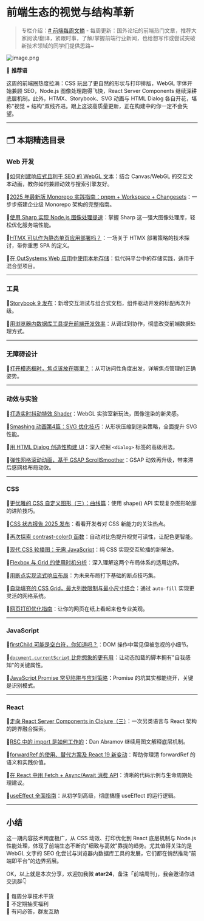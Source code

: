 # 前端生态的视觉与结构革新

> 专栏介绍：[# 前端每周文摘](https://juejin.cn/column/7207444169357410362 "https://juejin.cn/column/7207444169357410362") - 每周更新：国外论坛的前端热门文章，推荐大家阅读/翻译，紧跟时事，了解/掌握前端行业新闻，也给想写作或尝试突破新技术领域的同学们提供思路~

![image.png](https://p0-xtjj-private.juejin.cn/tos-cn-i-73owjymdk6/75df4ee6ead64458b342d580aff00d3f~tplv-73owjymdk6-jj-mark-v1:0:0:0:0:5o6Y6YeR5oqA5pyv56S-5Yy6IEAg5o6Y6YeR5a6J5Lic5bC8:q75.awebp?policy=eyJ2bSI6MywidWlkIjoiMTUyMTM3OTgyMzM0MDc5MiJ9&rk3s=f64ab15b&x-orig-authkey=f32326d3454f2ac7e96d3d06cdbb035152127018&x-orig-expires=1750843300&x-orig-sign=hrMpxGxKqkK2pJBkaQ8TjuqyzBA%3D)

💬 **推荐语**

这周的前端圈热度拉满：CSS 玩出了更自然的形状与打印排版，WebGL 字体开始兼顾 SEO，Node.js 图像处理跑得飞快，React Server Components 继续深耕底层机制。此外，HTMX、Storybook、SVG 动画与 HTML Dialog 各自开花，堪称"视觉 + 结构"双线齐进。跟上这波高质量更新，正在构建中的你一定不会失望。

---

## 🗂️ 本期精选目录

### Web 开发

🔹[如何创建响应式且利于 SEO 的 WebGL 文本](https://tympanus.net/codrops/2025/06/05/how-to-create-responsive-and-seo-friendly-webgl-text/)：结合 Canvas/WebGL 的交互文本动画，教你如何兼顾动效与搜索引擎友好。

🔹[2025 年最新版 Monorepo 实践指南：pnpm + Workspace + Changesets](https://jsdev.space/complete-monorepo-guide/)：一步步搭建企业级 Monorepo 架构的完整指南。

🔹[使用 Sharp 实现 Node.js 图像处理提速](https://jsdev.space/nodejs-sharp-image-processing/)：掌握 Sharp 这一强大图像处理库，轻松优化服务端性能。

🔹[HTMX 可以作为静态单页应用部署吗？](https://itnext.io/htmx-served-from-static-as-a-spa-5477a28d0a7f)：一场关于 HTMX 部署策略的技术探讨，带你重思 SPA 的定义。

🔹[在 OutSystems Web 应用中使用本地存储](https://itnext.io/using-local-storage-in-outsystems-web-applications-0d5e5229a691)：低代码平台中的存储实践，适用于混合型项目。

---

### 工具

🔹[Storybook 9 发布](https://storybook.js.org/blog/storybook-9/)：新增交互测试与组合式文档，组件驱动开发的标配再次升级。

🔹[用浏览器内数据库工具提升前端开发效率](https://blog.logrocket.com/improving-frontend-workflows-in-browser-database-tools/)：从调试到协作，彻底改变前端数据处理方式。

---

### 无障碍设计

🔹[打开模态框时，焦点该放在哪里？](https://adrianroselli.com/2025/06/where-to-put-focus-when-opening-a-modal-dialog.html)：从可访问性角度出发，详解焦点管理的正确姿势。

---

### 动效与实验

🔹[打造实时抖动特效 Shader](https://tympanus.net/codrops/2025/06/04/building-a-real-time-dithering-shader/)：WebGL 实验室新玩法，图像渲染的新灵感。

🔹[Smashing 动画第4篇：SVG 优化技巧](https://www.smashingmagazine.com/2025/06/smashing-animations-part-4-optimising-svgs/)：从形状压缩到渲染策略，全面提升 SVG 性能。

🔹[用 HTML Dialog 创造性构建 UI](https://css-tricks.com/getting-creative-with-html-dialog/)：深入挖掘 `<dialog>` 标签的高级用法。

🔹[弹性网格滚动动画，基于 GSAP ScrollSmoother](https://tympanus.net/codrops/2025/06/03/elastic-grid-scroll-creating-lag-based-layout-animations-with-gsap-scrollsmoother/)：GSAP 动效再升级，带来滞后感网格布局动效。

---

### CSS

🔹[更优雅的 CSS 自定义图形（三）：曲线篇](https://css-tricks.com/better-css-shapes-using-shape-part-3-curves/)：使用 shape() API 实现复杂图形轮廓的进阶技巧。

🔹[CSS 状态报告 2025 发布](https://survey.devographics.com/en-US/survey/state-of-css/2025)：看看开发者对 CSS 新能力的关注热点。

🔹[再次探索 contrast-color() 函数](https://css-tricks.com/exploring-the-css-contrast-color-function-a-second-time/)：自动对比色提升视觉可读性，让配色更智能。

🔹[现代 CSS 轮播图：无需 JavaScript](https://blog.logrocket.com/modern-css-carousels-no-javascript-required/)：纯 CSS 实现交互轮播的新解法。

🔹[Flexbox 与 Grid 的使用时机分析](https://blog.logrocket.com/css-flexbox-vs-css-grid/)：深入理解这两个布局体系的适用边界。

🔹[用断点实现流式响应布局](https://blog.logrocket.com/css-breakpoints-responsive-design/)：为未来布局打下基础的断点技巧集。

🔹[自动填充的 CSS Grid，最大列数限制与最小尺寸结合](https://css-tricks.com/an-auto-filling-css-grid-with-max-columns/)：通过 `auto-fill` 实现更灵活的网格系统。

🔹[网页打印优化指南](https://piccalil.li/blog/printing-the-web-making-webpages-look-good-on-paper/)：让你的网页在纸上看起来也专业美观。

---

### JavaScript

🔹[firstChild 可能是空白符，你知道吗？](https://frontendmasters.com/blog/firstchild-can-be-white-space/)：DOM 操作中常见但被忽视的小细节。

🔹[`document.currentScript` 比你想象的更有用](https://macarthur.me/posts/current-script/)：让动态加载的脚本拥有"自我感知"的关键属性。

🔹[JavaScript Promise 常见陷阱与应对策略](https://www.infoworld.com/article/3999603/javascript-promises-4-gotchas-and-how-to-avoid-them.html)：Promise 的坑其实都能绕开，关键是识别模式。

---

### React

🔹[走向 React Server Components in Clojure（三）](https://romanliutikov.com/blog/towards-react-server-components-in-clojure-part-3)：一次另类语言与 React 架构的跨界融合探索。

🔹[RSC 中的 import 是如何工作的](https://overreacted.io/how-imports-work-in-rsc/)：Dan Abramov 继续用图文解释底层机制。

🔹[forwardRef 的使用、替代方案及 React 19 新变动](https://blog.logrocket.com/use-forwardref-react/)：帮助你理清 forwardRef 的语义和实践价值。

🔹[在 React 中用 Fetch + Async/Await 消费 API](https://blog.codeminer42.com/how-to-consume-apis-in-react-using-fetch-and-async-await/)：清晰的代码示例与生命周期处理建议。

🔹[useEffect 全面指南](https://blog.logrocket.com/useeffect-react-hook-complete-guide/)：从初学到高级，彻底搞懂 useEffect 的运行逻辑。

---

## 小结

这一期内容技术跨度极广，从 CSS 动效、打印优化到 React 底层机制与 Node.js 性能处理，体现了前端生态不断向"细致与高效"靠拢的趋势。尤其值得关注的是 WebGL 文字的 SEO 化尝试与浏览器内数据库工具的发展，它们都在悄然推动"前端即平台"的边界拓展。

OK，以上就是本次分享，欢迎加我微 **atar24**，备注「前端周刊」，我会邀请你进交流群👇

🚀 每周分享技术干货  
🎁 不定期抽奖福利  
💬 有问必答，群友互助 